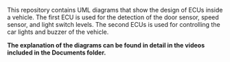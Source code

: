 This repository contains UML diagrams that show the design of ECUs inside a vehicle.
The first ECU is used for the detection of the door sensor, speed sensor, and light switch levels. The second ECUs is used for controlling the car lights and buzzer of the vehicle.

**The explanation of the diagrams can be found in detail in the videos included in the Documents folder.**
